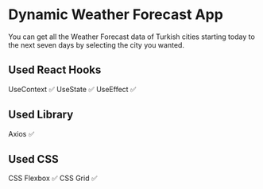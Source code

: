 # Dynamic Weather Forecast App

You can get all the Weather Forecast data of Turkish cities starting today to the next seven days by selecting the city you wanted.

## Used React Hooks
UseContext ✅
UseState   ✅
UseEffect  ✅

## Used Library
Axios ✅

## Used CSS
CSS Flexbox ✅
CSS Grid    ✅
